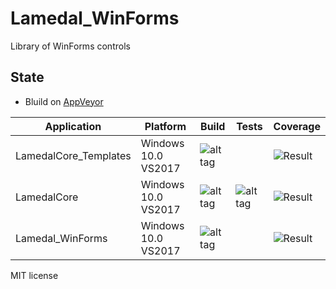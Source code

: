 # Lamedal_WinForms
Library of WinForms controls

## State
* Bluild on [AppVeyor](https://ci.appveyor.com/projects)

Application           |    Platform       | Build                 |      Tests        | Coverage 
----------------------|-------------------|-----------------------|-------------------|-----------------------
LamedalCore_Templates |Windows 10.0 VS2017| ![alt tag](https://ci.appveyor.com/api/projects/status/keh56h0rdnv894d9?svg=true) |               | ![Result](https://rawgithub.com/perezLamed/LamedalCore_Templates/master/dotCover/badge_linecoverage.svg)            
LamedalCore           |Windows 10.0 VS2017| ![alt tag](https://ci.appveyor.com/api/projects/status/5tt4c9sj7dpv5xx5?svg=true) | ![alt tag](https://ci.appveyor.com/api/projects/status/r64leqcijlqfj24h?svg=true) | ![Result](https://rawgithub.com/perezLamed/LamedalCore/master/dotCover/badge_linecoverage.svg)
Lamedal_WinForms      |Windows 10.0 VS2017| ![alt tag](https://ci.appveyor.com/api/projects/status/haxbe8sdqurfx15c?svg=true) |                | ![Result](https://rawgithub.com/perezLamed/Lamedal_WinForms/master/dotCover/badge_linecoverage.svg)            

MIT license
